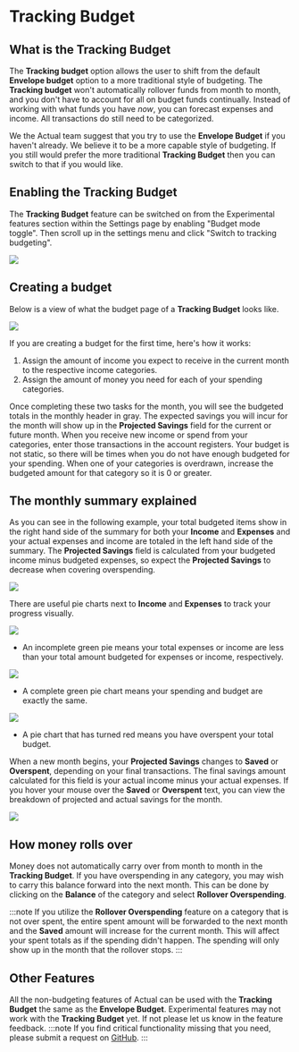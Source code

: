 # Tracking Budget

## What is the Tracking Budget

The **Tracking budget** option allows the user to shift from the default **Envelope budget** option to a more traditional style of budgeting.
The **Tracking budget** won't automatically rollover funds from month to month, and you don't have to account for all on budget funds continually.
Instead of working with what funds you have _now_, you can forecast expenses and income.
All transactions do still need to be categorized.

We the Actual team suggest that you try to use the **Envelope Budget** if you haven't already.
We believe it to be a more capable style of budgeting.
If you still would prefer the more traditional **Tracking Budget** then you can switch to that if you would like.

## Enabling the Tracking Budget

The **Tracking Budget** feature can be switched on from the Experimental features section within the Settings page by enabling "Budget mode toggle". 
Then scroll up in the settings menu and click "Switch to tracking budgeting".

![](/img/tracking-budget-7.png)

## Creating a budget

Below is a view of what the budget page of a **Tracking Budget** looks like.

![](/img/tracking-budget-1.png)

If you are creating a budget for the first time, here's how it works:

1. Assign the amount of income you expect to receive in the current month to the respective income categories.
2. Assign the amount of money you need for each of your spending categories.

Once completing these two tasks for the month, you will see the budgeted totals in the monthly header in gray. 
The expected savings you will incur for the month will show up in the **Projected Savings** field for the current or future month. 
When you receive new income or spend from your categories, enter those transactions in the account registers. 
Your budget is not static, so there will be times when you do not have enough budgeted for your spending. 
When one of your categories is overdrawn, increase the budgeted amount for that category so it is 0 or greater.

## The monthly summary explained

As you can see in the following example, your total budgeted items show in the right hand side of the summary for both your **Income** and **Expenses** and your actual expenses and income are totaled in the left hand side of the summary. The **Projected Savings** field is calculated from your budgeted income minus budgeted expenses, so expect the **Projected Savings** to decrease when covering overspending.

![](/img/tracking-budget-2.png)

There are useful pie charts next to **Income** and **Expenses** to track your progress visually.

![](/img/tracking-budget-5.png)

- An incomplete green pie means your total expenses or income are less than your total amount budgeted for expenses or income, respectively.

![](/img/tracking-budget-4.png)

- A complete green pie chart means your spending and budget are exactly the same.

![](/img/tracking-budget-6.png)

- A pie chart that has turned red means you have overspent your total budget.

When a new month begins, your **Projected Savings** changes to **Saved** or **Overspent**, depending on your final transactions. The final savings amount calculated for this field is your actual income minus your actual expenses. If you hover your mouse over the **Saved** or **Overspent** text, you can view the breakdown of projected and actual savings for the month.

![](/img/tracking-budget-3.png)

## How money rolls over

Money does not automatically carry over from month to month in the **Tracking Budget**. If you have overspending in any category, you may wish to carry this balance forward into the next month. This can be done by clicking on the **Balance** of the category and select **Rollover Overspending**.

:::note
If you utilize the **Rollover Overspending** feature on a category that is not over spent, the entire spent amount will be forwarded to the next month and the **Saved** amount will increase for the current month.
This will affect your spent totals as if the spending didn't happen.
The spending will only show up in the month that the rollover stops.
:::

## Other Features

All the non-budgeting features of Actual can be used with the **Tracking Budget** the same as the **Envelope Budget**.
Experimental features may not work with the **Tracking Budget** yet.
If not please let us know in the feature feedback.
:::note
If you find critical functionality missing that you need, please submit a request on [GitHub](/contact).
:::
